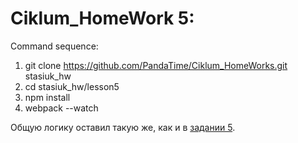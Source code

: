 # Ciklum_HomeWork 5:
Command sequence:<br>
1. git clone https://github.com/PandaTime/Ciklum_HomeWorks.git stasiuk_hw<br>
2. cd stasiuk_hw/lesson5<br>
3. npm install<br>
4. webpack --watch<br>

Общую логику оставил такую же, как и в
<a href="https://github.com/PandaTime/Ciklum_HomeWorks/blob/master/lesson5/README.md"> задании 5</a>.<br>



